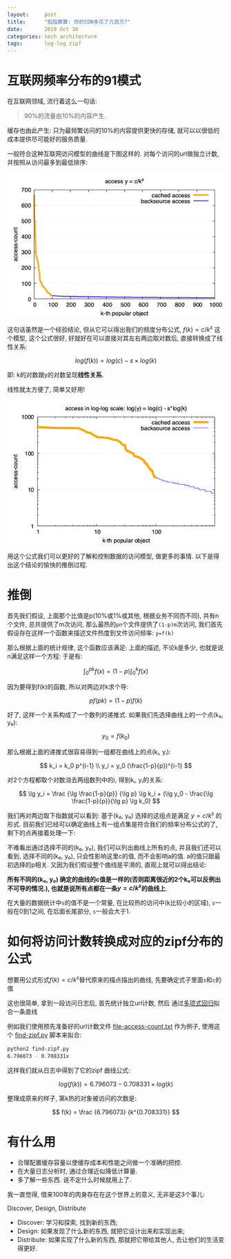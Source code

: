```yaml
---
layout:     post
title:      "掐指算算: 你的CDN多花了几百万?"
date:       2019 Oct 30
categories: tech architecture
tags:       log-log zipf
---
```



<!-- mdtoc start -->


<!-- mdtoc end   -->


# 互联网频率分布的91模式


在互联网领域, 流行着这么一句话:

> 90%的流量由10%的内容产生.

缓存也由此产生: 只为最频繁访问的10%的内容提供更快的存储,
就可以以很低的成本提供尽可能好的服务质量.

一般符合这种互联网访问模型的曲线是下图这样的.
对每个访问的url做独立计数, 并按照从访问最多到最低排序:

![xxx](../post-res/cache-hit/1kfile.png)

这句话虽然是一个经验结论, 但从它可以得出我们的频度分布公式,
$f(k) = c/k^s$ 这个模型,
这个公式很好, 好就好在可以直接对其左右两边取对数后, 直接转换成了线性关系:

$$
log(f(k)) = log(c) - s \times log(k)
$$

即: k的对数跟y的对数呈现**线性关系**.

线性就太方便了, 简单又好用!

![xxx](../post-res/cache-hit/1kloglog.png)

用这个公式我们可以更好的了解和控制数据的访问模型, 做更多的事情.
以下是得出这个结论的愉快的推倒过程.

# 推倒

首先我们假设, 上面那个比值是p(10%或1%或其他, 根据业务不同而不同),
共有n个文件, 总共提供了m次访问, 那么最热的`pn`个文件提供了`(1-p)m`次访问,
我们首先假设存在这样一个函数来描述文件热度到文件访问频率:
`y=f(k)`

那么根据上面的统计规律, 这个函数应该满足: 上面的描述, 不论k是多少,
也就是说n满足这样一个方程:
于是有:

$$
\int_{0}^{pk}f(x) = (1-p)\int_{0}^{k}f(x)
$$

因为要得到f(k)的函数, 所以对两边对k求个导:

$$
p f(pk) = (1-p)f(k)
$$

好了, 这样一个关系构成了一个数列的递推式.
如果我们先选择曲线上的一个点(k₀, y₀):

$$
y_0 = f(k_0)
$$

那么根据上面的递推式很容易得到一组都在曲线上的点(kᵢ, yᵢ):

$$
k_i = k_0 p^{i-1}
\\
y_i = y_0 (\frac{1-p}{p})^{i-1}
$$

对2个方程都取个对数消去两组数列中的i, 
得到kᵢ, yᵢ的关系:

$$
\lg y_i =
\frac
{\lg \frac{1-p}{p}}
{\lg p} \lg k_i + (\lg y_0 - \frac{\lg \frac{1-p}{p}}{\lg p} \lg k_0)
$$

我们再对两边取下指数就可以看到: 基于(k₀, y₀) 选择的这组点是满足 $y = c/k^s$ 的形式.
目前我们已经可以确定曲线上有一组点集是符合我们的频率分布公式的了,
剩下的点再接着处理一下:

不难看出通过选择不同的(k₀, y₀),
我们可以列出曲线上所有的点, 
并且我们还可以看到, 选择不同的(k₀, y₀), 只会性影响这里c的值, 而不会影响a的值.
a的值只跟最初选择的p相关.
又因为我们假设整个曲线是平滑的, 直观上就可以得出结论:

**所有不同的(k₀, y₀) 确定的曲线的c值是一样的(否则距离很近的2个k₀可以反例出不可导的情况.),
也就是说所有点都在一条$y = c/k^s$的曲线上**.


在大量的数据统计中`s`的值不是一个常量, 在比较热的访问中(k比较小的区域),
`s`一般在0到1之间,
在后面长尾部分, `s`一般会大于1.

# 如何将访问计数转换成对应的zipf分布的公式

想要用公式形式$f(k) = c/k^s$替代原来的描点描出的曲线, 先要确定式子里面`s`和`c`的值

这也很简单, 拿到一段访问日志后,
首先统计独立url计数,
然后 通过[多项式回归][]拟合一条直线

例如我们使用预先准备好的url计数文件
[file-access-count.txt][]
作为例子,
使用这个
[find-zipf.py][]
脚本来拟合:

```sh
python2 find-zipf.py
6.796073 - 0.708331x
```

这样我们就从日志中得到了它的zipf 曲线公式:

$$
log(f(k)) = 6.796073 - 0.708331 \times log(k)
$$


整理成原来的样子, 第k热的对象被访问的次数是:

$$
f(k) = 
\frac
{6.796073}
{k^{0.708331}}
$$

# 有什么用

- 合理配置缓存容量以使缓存成本和性能之间做一个准确的把控.
- 在大量日志分析时, 通过合理近似降低计算量.
- 多了解一些东西. 说不定什么时候就用上了.

我一直觉得, 借来100年的肉身存在在这个世界上的意义, 无非是这3个事儿:

Discover, Design, Distribute

- Discover: 学习和探索, 找到新的东西;
- Design: 如果发现了什么新的东西, 就把它设计出来和实现出来;
- Distribute: 如果实现了什么新的东西, 那就把它带给其他人, 去让他们的生活变得更好.


[find-zipf.py]:/post-res/cache-hit/find-zipf.py
[file-access-count.txt]:/post-res/cache-hit/file-access-count.txt
[多项式回归]: https://zh.wikipedia.org/wiki/%E5%A4%9A%E9%A1%B9%E5%BC%8F%E5%9B%9E%E5%BD%92
[zipf]: https://en.wikipedia.org/wiki/Zipf%27s_law
